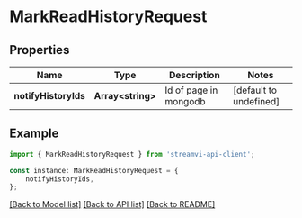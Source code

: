 # MarkReadHistoryRequest


## Properties

Name | Type | Description | Notes
------------ | ------------- | ------------- | -------------
**notifyHistoryIds** | **Array&lt;string&gt;** | Id of page in mongodb | [default to undefined]

## Example

```typescript
import { MarkReadHistoryRequest } from 'streamvi-api-client';

const instance: MarkReadHistoryRequest = {
    notifyHistoryIds,
};
```

[[Back to Model list]](../README.md#documentation-for-models) [[Back to API list]](../README.md#documentation-for-api-endpoints) [[Back to README]](../README.md)
